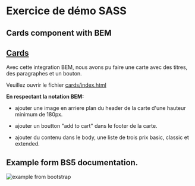 # Exercice de démo SASS

## Cards component with BEM

[Cards](cards/index.html)
-------------------------

Avec cette integration BEM, nous avons pu faire une carte avec des titres, des paragraphes et un bouton.

Veuillez ouvrir le fichier [cards/index.html](cards/index.html)

**En respectant la notation BEM:**

- ajouter une image en arriere plan du header de la carte d'une hauteur minimum de 180px.

- ajouter un boutton "add to cart" dans le footer de la carte.
- ajouter du contenu dans le body, une liste de trois prix basic, classic et extended.

Example form BS5 documentation.
--------------------------------
![example from bootstrap](./cards/assets/imgs/image.png)